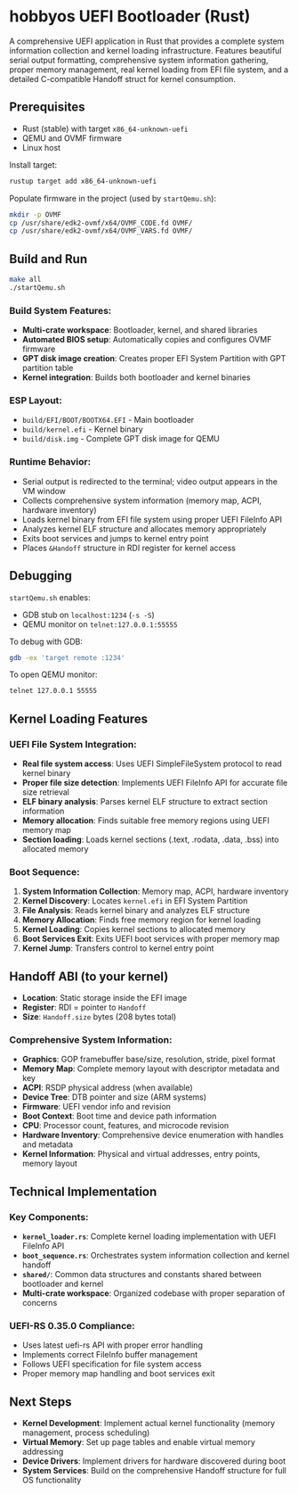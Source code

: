 # hobbyos UEFI Bootloader (Rust)

A comprehensive UEFI application in Rust that provides a complete system information collection and kernel loading infrastructure. Features beautiful serial output formatting, comprehensive system information gathering, proper memory management, real kernel loading from EFI file system, and a detailed C-compatible Handoff struct for kernel consumption.

## Prerequisites
- Rust (stable) with target `x86_64-unknown-uefi`
- QEMU and OVMF firmware
- Linux host

Install target:
```bash
rustup target add x86_64-unknown-uefi
```

Populate firmware in the project (used by `startQemu.sh`):
```bash
mkdir -p OVMF
cp /usr/share/edk2-ovmf/x64/OVMF_CODE.fd OVMF/
cp /usr/share/edk2-ovmf/x64/OVMF_VARS.fd OVMF/
```

## Build and Run
```bash
make all
./startQemu.sh
```

### Build System Features:
- **Multi-crate workspace**: Bootloader, kernel, and shared libraries
- **Automated BIOS setup**: Automatically copies and configures OVMF firmware
- **GPT disk image creation**: Creates proper EFI System Partition with GPT partition table
- **Kernel integration**: Builds both bootloader and kernel binaries

### ESP Layout:
- `build/EFI/BOOT/BOOTX64.EFI` - Main bootloader
- `build/kernel.efi` - Kernel binary
- `build/disk.img` - Complete GPT disk image for QEMU

### Runtime Behavior:
- Serial output is redirected to the terminal; video output appears in the VM window
- Collects comprehensive system information (memory map, ACPI, hardware inventory)
- Loads kernel binary from EFI file system using proper UEFI FileInfo API
- Analyzes kernel ELF structure and allocates memory appropriately
- Exits boot services and jumps to kernel entry point
- Places `&Handoff` structure in RDI register for kernel access

## Debugging
`startQemu.sh` enables:
- GDB stub on `localhost:1234` (`-s -S`)
- QEMU monitor on `telnet:127.0.0.1:55555`

To debug with GDB:
```bash
gdb -ex 'target remote :1234'
```

To open QEMU monitor:
```bash
telnet 127.0.0.1 55555
```

## Kernel Loading Features

### UEFI File System Integration:
- **Real file system access**: Uses UEFI SimpleFileSystem protocol to read kernel binary
- **Proper file size detection**: Implements UEFI FileInfo API for accurate file size retrieval
- **ELF binary analysis**: Parses kernel ELF structure to extract section information
- **Memory allocation**: Finds suitable free memory regions using UEFI memory map
- **Section loading**: Loads kernel sections (.text, .rodata, .data, .bss) into allocated memory

### Boot Sequence:
1. **System Information Collection**: Memory map, ACPI, hardware inventory
2. **Kernel Discovery**: Locates `kernel.efi` in EFI System Partition
3. **File Analysis**: Reads kernel binary and analyzes ELF structure
4. **Memory Allocation**: Finds free memory region for kernel loading
5. **Kernel Loading**: Copies kernel sections to allocated memory
6. **Boot Services Exit**: Exits UEFI boot services with proper memory map
7. **Kernel Jump**: Transfers control to kernel entry point

## Handoff ABI (to your kernel)
- **Location**: Static storage inside the EFI image
- **Register**: RDI = pointer to `Handoff`
- **Size**: `Handoff.size` bytes (208 bytes total)

### Comprehensive System Information:
- **Graphics**: GOP framebuffer base/size, resolution, stride, pixel format
- **Memory Map**: Complete memory layout with descriptor metadata and key
- **ACPI**: RSDP physical address (when available)
- **Device Tree**: DTB pointer and size (ARM systems)
- **Firmware**: UEFI vendor info and revision
- **Boot Context**: Boot time and device path information
- **CPU**: Processor count, features, and microcode revision
- **Hardware Inventory**: Comprehensive device enumeration with handles and metadata
- **Kernel Information**: Physical and virtual addresses, entry points, memory layout

## Technical Implementation

### Key Components:
- **`kernel_loader.rs`**: Complete kernel loading implementation with UEFI FileInfo API
- **`boot_sequence.rs`**: Orchestrates system information collection and kernel handoff
- **`shared/`**: Common data structures and constants shared between bootloader and kernel
- **Multi-crate workspace**: Organized codebase with proper separation of concerns

### UEFI-RS 0.35.0 Compliance:
- Uses latest uefi-rs API with proper error handling
- Implements correct FileInfo buffer management
- Follows UEFI specification for file system access
- Proper memory map handling and boot services exit

## Next Steps
- **Kernel Development**: Implement actual kernel functionality (memory management, process scheduling)
- **Virtual Memory**: Set up page tables and enable virtual memory addressing
- **Device Drivers**: Implement drivers for hardware discovered during boot
- **System Services**: Build on the comprehensive Handoff structure for full OS functionality
